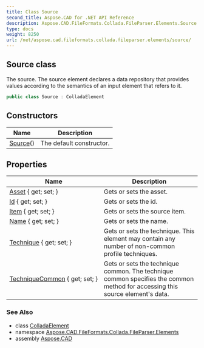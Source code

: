 ```yaml
---
title: Class Source
second_title: Aspose.CAD for .NET API Reference
description: Aspose.CAD.FileFormats.Collada.FileParser.Elements.Source class. The source. The source element declares a data repository that provides values according to the semantics of an input element that refers to it
type: docs
weight: 8250
url: /net/aspose.cad.fileformats.collada.fileparser.elements/source/
---
```

## Source class

The source. The source element declares a data repository that provides values according to the semantics of an input element that refers to it.

```csharp
public class Source : ColladaElement
```

## Constructors

| Name | Description |
| --- | --- |
| [Source](source/)() | The default constructor. |

## Properties

| Name | Description |
| --- | --- |
| [Asset](../../aspose.cad.fileformats.collada.fileparser.elements/source/asset/) { get; set; } | Gets or sets the asset. |
| [Id](../../aspose.cad.fileformats.collada.fileparser.elements/source/id/) { get; set; } | Gets or sets the id. |
| [Item](../../aspose.cad.fileformats.collada.fileparser.elements/source/item/) { get; set; } | Gets or sets the source item. |
| [Name](../../aspose.cad.fileformats.collada.fileparser.elements/source/name/) { get; set; } | Gets or sets the name. |
| [Technique](../../aspose.cad.fileformats.collada.fileparser.elements/source/technique/) { get; set; } | Gets or sets the technique. This element may contain any number of non-common profile techniques. |
| [TechniqueCommon](../../aspose.cad.fileformats.collada.fileparser.elements/source/techniquecommon/) { get; set; } | Gets or sets the technique common. The technique common specifies the common method for accessing this source element's data. |

### See Also

* class [ColladaElement](../colladaelement/)
* namespace [Aspose.CAD.FileFormats.Collada.FileParser.Elements](../../aspose.cad.fileformats.collada.fileparser.elements/)
* assembly [Aspose.CAD](../../)


